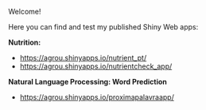 Welcome! 

Here you can find and test my published Shiny Web apps:

**Nutrition:**

* https://agrou.shinyapps.io/nutrient_pt/
* https://agrou.shinyapps.io/nutrientcheck_app/

**Natural Language Processing: Word Prediction**

* https://agrou.shinyapps.io/proximapalavraapp/


